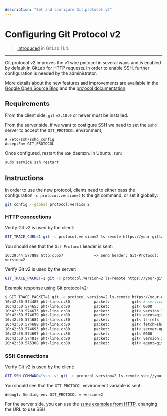 ```yaml
---
description: "Set and configure Git protocol v2"
---
```


# Configuring Git Protocol v2

> [Introduced](https://gitlab.com/gitlab-org/gitlab-ce/merge_requests/46555) in GitLab 11.4.

---

Git protocol v2 improves the v1 wire protocol in several ways and is
enabled by default in GitLab for HTTP requests. In order to enable SSH,
further configuration is needed by the administrator.

More details about the new features and improvements are available in
the [Google Open Source Blog](https://opensource.googleblog.com/2018/05/introducing-git-protocol-version-2.html)
and the [protocol documentation](https://github.com/git/git/blob/master/Documentation/technical/protocol-v2.txt).

## Requirements

From the client side, `git` `v2.18.0` or newer must be installed.

From the server side, if we want to configure SSH we need to set the `sshd`
server to accept the `GIT_PROTOCOL` environment,

```
# /etc/ssh/sshd_config
AcceptEnv GIT_PROTOCOL
```

Once configured, restart the `SSH` daemon. In Ubuntu, run:

```sh
sudo service ssh restart
```

## Instructions

In order to use the new protocol, clients need to either pass the configuration
`-c protocol.version=2` to the git command, or set it globally:

```sh
git config --global protocol.version 2
```

### HTTP connections

Verify Git v2 is used by the client:

```sh
GIT_TRACE_CURL=1 git -c protocol.version=2 ls-remote https://your-gitlab-instance.com/group/repo.git 2>&1 | grep Git-Protocol
```

You should see that the `Git-Protocol` header is sent:

```
16:29:44.577888 http.c:657              => Send header: Git-Protocol: version=2
```

Verify Git v2 is used by the server:

```sh
GIT_TRACE_PACKET=1 git -c protocol.version=2 ls-remote https://your-gitlab-instance.com/group/repo.git 2>&1 | head
```

Example response using Git protocol v2:

```sh
$ GIT_TRACE_PACKET=1 git -c protocol.version=2 ls-remote https://your-gitlab-instance.com/group/repo.git 2>&1 | head
10:42:50.574485 pkt-line.c:80           packet:          git< # service=git-upload-pack
10:42:50.574653 pkt-line.c:80           packet:          git< 0000
10:42:50.574673 pkt-line.c:80           packet:          git< version 2
10:42:50.574679 pkt-line.c:80           packet:          git< agent=git/2.18.1
10:42:50.574684 pkt-line.c:80           packet:          git< ls-refs
10:42:50.574688 pkt-line.c:80           packet:          git< fetch=shallow
10:42:50.574693 pkt-line.c:80           packet:          git< server-option
10:42:50.574697 pkt-line.c:80           packet:          git< 0000
10:42:50.574817 pkt-line.c:80           packet:          git< version 2
10:42:50.575308 pkt-line.c:80           packet:          git< agent=git/2.18.1
```

### SSH Connections

Verify Git v2 is used by the client:

```sh
GIT_SSH_COMMAND="ssh -v" git -c protocol.version=2 ls-remote ssh://your-gitlab-instance.com:group/repo.git 2>&1 |grep GIT_PROTOCOL
```

You should see that the `GIT_PROTOCOL` environment variable is sent:

```
debug1: Sending env GIT_PROTOCOL = version=2
```

For the server side, you can use the [same examples from HTTP](#http-connections), changing the
URL to use SSH.
